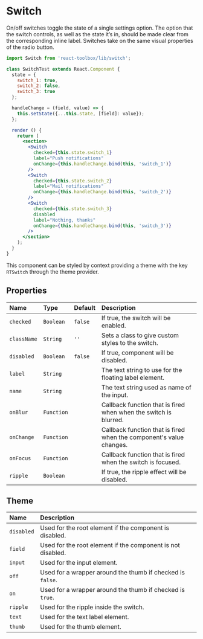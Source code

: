 # Switch

On/off switches toggle the state of a single settings option. The option that the switch controls, as well as the state it’s in, should be made clear from the corresponding inline label. Switches take on the same visual properties of the radio button.

<!-- example -->
```jsx
import Switch from 'react-toolbox/lib/switch';

class SwitchTest extends React.Component {
  state = {
    switch_1: true,
    switch_2: false,
    switch_3: true
  };

  handleChange = (field, value) => {
    this.setState({...this.state, [field]: value});
  };

  render () {
    return (
      <section>
        <Switch
          checked={this.state.switch_1}
          label="Push notifications"
          onChange={this.handleChange.bind(this, 'switch_1')}
        />
        <Switch
          checked={this.state.switch_2}
          label="Mail notifications"
          onChange={this.handleChange.bind(this, 'switch_2')}
        />
        <Switch
          checked={this.state.switch_3}
          disabled
          label="Nothing, thanks"
          onChange={this.handleChange.bind(this, 'switch_3')}
        />
      </section>
    );
  }
}
```

This component can be styled by context providing a theme with the key `RTSwitch` through the theme provider.

## Properties

| Name              | Type          | Default       | Description|
|:-----|:-----|:-----|:-----|
| `checked`      | `Boolean`        | `false`       | If true, the switch will be enabled.|
| `className`    | `String`         | `''`          | Sets a class to give custom styles to the switch.|
| `disabled`     | `Boolean`        | `false`       | If true, component will be disabled.|
| `label`        | `String`         |               | The text string to use for the floating label element.|
| `name`         | `String`         |               | The text string used as name of the input.|
| `onBlur`       | `Function`       |               | Callback function that is fired when when the switch is blurred.|
| `onChange`     | `Function`       |               | Callback function that is fired when the component's value changes.|
| `onFocus`      | `Function`       |               | Callback function that is fired when the switch is focused.|
| `ripple`       | `Boolean`        |               | If true, the ripple effect will be disabled.|

## Theme

| Name     | Description|
|:---------|:-----------|
| `disabled` | Used for the root element if the component is disabled.|
| `field` | Used for the root element if the component is not disabled.|
| `input` | Used for the input element.|
| `off` | Used for a wrapper around the thumb if checked is `false`.|
| `on` | Used for a wrapper around the thumb if checked is `true`.|
| `ripple` | Used for the ripple inside the switch.|
| `text` | Used for the text label element.|
| `thumb` | Used for the thumb element.|
